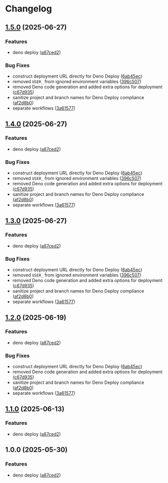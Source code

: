 # Changelog

## [1.5.0](https://github.com/ubiquity-os/deno-deploy/compare/v1.4.0...v1.5.0) (2025-06-27)


### Features

* deno deploy ([a87ced2](https://github.com/ubiquity-os/deno-deploy/commit/a87ced2c6c103614e1ed9a586c04faa1cf445493))


### Bug Fixes

* construct deployment URL directly for Deno Deploy ([6ab45ec](https://github.com/ubiquity-os/deno-deploy/commit/6ab45ecf890235fb826da3a042e9183bfd752b4d))
* removed `USER_` from ignored environment variables ([396c507](https://github.com/ubiquity-os/deno-deploy/commit/396c50797023d5106e50c9bd129b0d85aa785c2f))
* removed Deno code generation and added extra options for deployment ([c67d935](https://github.com/ubiquity-os/deno-deploy/commit/c67d93590593bbcfc498937b1be60d06a313bb52))
* sanitize project and branch names for Deno Deploy compliance ([af2d8b0](https://github.com/ubiquity-os/deno-deploy/commit/af2d8b04fba214990ce4dacb5d75358b29a97c94))
* separate workflows ([3a61577](https://github.com/ubiquity-os/deno-deploy/commit/3a615777930bd73c070eb0692fe0f5b8a507736a))

## [1.4.0](https://github.com/ubiquity-os/deno-deploy/compare/v1.3.0...v1.4.0) (2025-06-27)


### Features

* deno deploy ([a87ced2](https://github.com/ubiquity-os/deno-deploy/commit/a87ced2c6c103614e1ed9a586c04faa1cf445493))


### Bug Fixes

* construct deployment URL directly for Deno Deploy ([6ab45ec](https://github.com/ubiquity-os/deno-deploy/commit/6ab45ecf890235fb826da3a042e9183bfd752b4d))
* removed `USER_` from ignored environment variables ([396c507](https://github.com/ubiquity-os/deno-deploy/commit/396c50797023d5106e50c9bd129b0d85aa785c2f))
* removed Deno code generation and added extra options for deployment ([c67d935](https://github.com/ubiquity-os/deno-deploy/commit/c67d93590593bbcfc498937b1be60d06a313bb52))
* sanitize project and branch names for Deno Deploy compliance ([af2d8b0](https://github.com/ubiquity-os/deno-deploy/commit/af2d8b04fba214990ce4dacb5d75358b29a97c94))
* separate workflows ([3a61577](https://github.com/ubiquity-os/deno-deploy/commit/3a615777930bd73c070eb0692fe0f5b8a507736a))

## [1.3.0](https://github.com/ubiquity-os/deno-deploy/compare/v1.2.0...v1.3.0) (2025-06-27)


### Features

* deno deploy ([a87ced2](https://github.com/ubiquity-os/deno-deploy/commit/a87ced2c6c103614e1ed9a586c04faa1cf445493))


### Bug Fixes

* construct deployment URL directly for Deno Deploy ([6ab45ec](https://github.com/ubiquity-os/deno-deploy/commit/6ab45ecf890235fb826da3a042e9183bfd752b4d))
* removed `USER_` from ignored environment variables ([396c507](https://github.com/ubiquity-os/deno-deploy/commit/396c50797023d5106e50c9bd129b0d85aa785c2f))
* removed Deno code generation and added extra options for deployment ([c67d935](https://github.com/ubiquity-os/deno-deploy/commit/c67d93590593bbcfc498937b1be60d06a313bb52))
* sanitize project and branch names for Deno Deploy compliance ([af2d8b0](https://github.com/ubiquity-os/deno-deploy/commit/af2d8b04fba214990ce4dacb5d75358b29a97c94))
* separate workflows ([3a61577](https://github.com/ubiquity-os/deno-deploy/commit/3a615777930bd73c070eb0692fe0f5b8a507736a))

## [1.2.0](https://github.com/ubiquity-os/deno-deploy/compare/v1.1.0...v1.2.0) (2025-06-19)


### Features

* deno deploy ([a87ced2](https://github.com/ubiquity-os/deno-deploy/commit/a87ced2c6c103614e1ed9a586c04faa1cf445493))


### Bug Fixes

* construct deployment URL directly for Deno Deploy ([6ab45ec](https://github.com/ubiquity-os/deno-deploy/commit/6ab45ecf890235fb826da3a042e9183bfd752b4d))
* removed Deno code generation and added extra options for deployment ([c67d935](https://github.com/ubiquity-os/deno-deploy/commit/c67d93590593bbcfc498937b1be60d06a313bb52))
* sanitize project and branch names for Deno Deploy compliance ([af2d8b0](https://github.com/ubiquity-os/deno-deploy/commit/af2d8b04fba214990ce4dacb5d75358b29a97c94))
* separate workflows ([3a61577](https://github.com/ubiquity-os/deno-deploy/commit/3a615777930bd73c070eb0692fe0f5b8a507736a))

## [1.1.0](https://github.com/ubiquity-os/deno-deploy/compare/v1.0.0...v1.1.0) (2025-06-13)


### Features

* deno deploy ([a87ced2](https://github.com/ubiquity-os/deno-deploy/commit/a87ced2c6c103614e1ed9a586c04faa1cf445493))

## 1.0.0 (2025-05-30)


### Features

* deno deploy ([a87ced2](https://github.com/ubiquity-os/deno-deploy/commit/a87ced2c6c103614e1ed9a586c04faa1cf445493))
